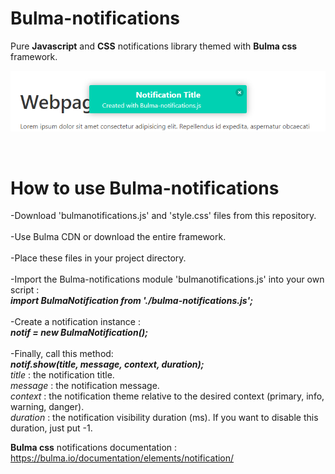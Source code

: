 # Bulma-notifications
Pure <b>Javascript</b> and <b>CSS</b> notifications library themed with <b>Bulma css</b> framework.
<br/>
 <p align="center">
  <img src="b-notifs_preview.png"/>
</p>
<br/>

# How to use Bulma-notifications
-Download 'bulmanotifications.js' and 'style.css' files from this repository.<br/><br/>
-Use Bulma CDN or download the entire framework.<br/><br/>
-Place these files in your project directory.<br/><br/>
-Import the Bulma-notifications module 'bulmanotifications.js' into your own script :<br/>
<b><i>import BulmaNotification from './bulma-notifications.js';</i></b><br/><br/>
-Create a notification instance :<br/>
<b><i>notif = new BulmaNotification();</i></b><br/><br/>
-Finally, call this method:<br/>
<b><i>notif.show(title, message, context, duration);</i></b><br/>
<i>title</i> : the notification title.<br/>
<i>message</i> : the notification message.<br/>
<i>context</i> : the notification theme relative to the desired context (primary, info, warning, danger).<br/>
<i>duration</i> : the notification visibility duration (ms). If you want to disable this duration, just put -1.<br/>

<b>Bulma css</b> notifications documentation : https://bulma.io/documentation/elements/notification/
